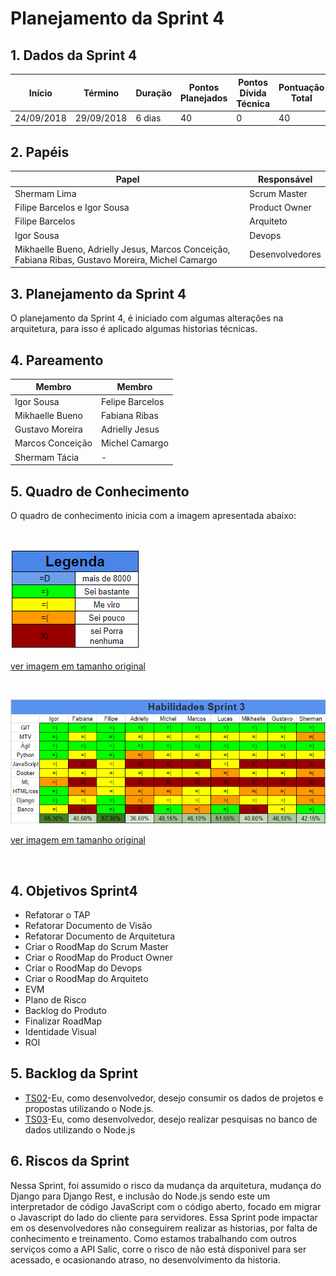 ---
---

# Planejamento da Sprint 4

## 1. Dados da Sprint 4

| Início | Término | Duração | Pontos Planejados | Pontos Dívida Técnica | Pontuação Total |
|----------|----------|----------|----------|----------|----------|
| 24/09/2018 | 29/09/2018 | 6 dias | 40 | 0 | 40 |


## 2. Papéis 

|    Papel |     Responsável |
|-----|-----|
| Shermam Lima | Scrum Master |
| Filipe Barcelos e Igor Sousa | Product Owner |
| Filipe Barcelos | Arquiteto |
| Igor Sousa | Devops |
| Mikhaelle Bueno, Adrielly Jesus, Marcos Conceição, Fabiana Ribas, Gustavo Moreira, Michel Camargo | Desenvolvedores |

## 3. Planejamento da Sprint 4

O planejamento da Sprint 4, é iniciado com algumas alterações na arquitetura, para isso é aplicado algumas historias técnicas.

## 4. Pareamento 

| Membro  | Membro |
|---|---|
| Igor Sousa  | Felipe Barcelos |
| Mikhaelle Bueno | Fabiana Ribas |
| Gustavo Moreira | Adrielly Jesus |
| Marcos Conceição | Michel Camargo |
| Shermam Tácia | - |

## 5. Quadro de Conhecimento 
O quadro de conhecimento inicia com a imagem apresentada abaixo:

<br>


![Legenda](image_Sprint3/Legenda.png)

[ver imagem em tamanho original](https://fga-eps-mds.github.io/2018.2-NaturalSearch/docs/resultado_sprint/image_Sprint3/Legenda.png)

<br>


![Habilidade_Sprint_3](image_Sprint3/Habilidade_Sprint_3.png)

[ver imagem em tamanho original](https://fga-eps-mds.github.io/2018.2-NaturalSearch/docs/resultado_sprint/image_Sprint3/Habilidade_Sprint_3.png)

<br>


## 4. Objetivos Sprint4


* Refatorar o TAP
* Refatorar Documento de Visão
* Refatorar Documento de Arquitetura
* Criar o RoodMap do Scrum Master
* Criar o RoodMap do Product Owner
* Criar o RoodMap do Devops
* Criar o RoodMap do Arquiteto
* EVM
* Plano de Risco
* Backlog do Produto
* Finalizar RoadMap
* Identidade Visual
* ROI

## 5. Backlog da Sprint
* [TS02](https://github.com/fga-eps-mds/2018.2-NaturalSearch/issues/99)-Eu, como desenvolvedor, desejo consumir os dados de projetos e propostas utilizando o Node.js.
* [TS03](https://github.com/fga-eps-mds/2018.2-NaturalSearch/issues/10)-Eu, como desenvolvedor, desejo realizar pesquisas no banco de dados utilizando o Node.js

## 6. Riscos da Sprint
Nessa Sprint, foi assumido o risco da mudança da arquitetura, mudança do Django para Django Rest, e inclusão do Node.js sendo este um interpretador de código JavaScript com o código aberto, focado em migrar o Javascript do lado do cliente para servidores. Essa Sprint pode impactar em os desenvolvedores não conseguirem realizar as historias, por falta de conhecimento e treinamento. Como estamos trabalhando com outros serviços como a API Salic, corre o risco de não está disponivel para ser acessado, e ocasionando atraso, no desenvolvimento da historia.

